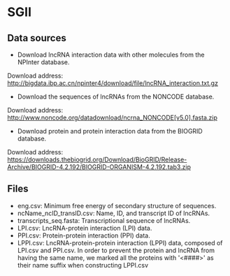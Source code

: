 # SGII
## Data sources 
+ Download lncRNA interaction data with other molecules from the NPInter database.

Download address: http://bigdata.ibp.ac.cn/npinter4/download/file/lncRNA_interaction.txt.gz

+ Download the sequences of lncRNAs from the NONCODE database.

Download address: http://www.noncode.org/datadownload/ncrna_NONCODE[v5.0].fasta.zip

+ Download protein and protein interaction data from the BIOGRID database.

Download address: https://downloads.thebiogrid.org/Download/BioGRID/Release-Archive/BIOGRID-4.2.192/BIOGRID-ORGANISM-4.2.192.tab3.zip


## Files
+ eng.csv: Minimum free energy of secondary structure of sequences.
+ ncName_ncID_transID.csv: Name, ID, and transcript ID of lncRNAs.
+ transcripts_seq.fasta: Transcriptional sequence of lncRNAs.
+ LPI.csv: LncRNA-protein interaction (LPI) data.
+ PPI.csv: Protein-protein interaction (PPI) data.
+ LPPI.csv: LncRNA-protein-protein interaction (LPPI) data, composed of LPI.csv and PPI.csv. In order to prevent the protein and lncRNA from having the same name, we marked all the proteins with '<####>' as their name suffix when constructing LPPI.csv
